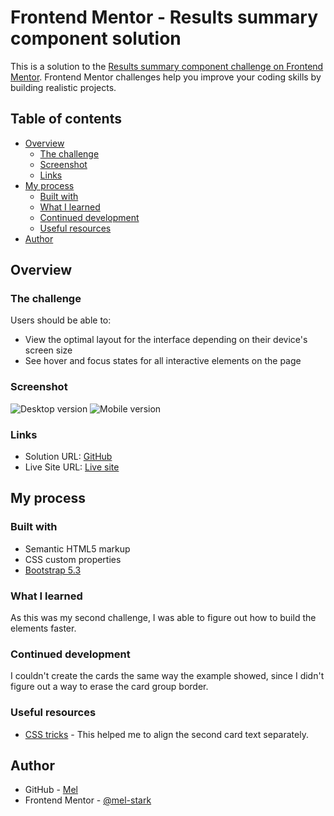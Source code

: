 # Frontend Mentor - Results summary component solution

This is a solution to the [Results summary component challenge on Frontend Mentor](https://www.frontendmentor.io/challenges/results-summary-component-CE_K6s0maV). Frontend Mentor challenges help you improve your coding skills by building realistic projects. 

## Table of contents

- [Overview](#overview)
  - [The challenge](#the-challenge)
  - [Screenshot](#screenshot)
  - [Links](#links)
- [My process](#my-process)
  - [Built with](#built-with)
  - [What I learned](#what-i-learned)
  - [Continued development](#continued-development)
  - [Useful resources](#useful-resources)
- [Author](#author)

## Overview

### The challenge

Users should be able to:

- View the optimal layout for the interface depending on their device's screen size
- See hover and focus states for all interactive elements on the page

### Screenshot

![Desktop version](https://snipboard.io/aLrKVR.jpg)
![Mobile version](https://snipboard.io/4L7I0s.jpg)

### Links

- Solution URL: [GitHub](https://github.com/mel-stark/results-summary)
- Live Site URL: [Live site](https://brash-roomy-skunk.glitch.me/)

## My process

### Built with

- Semantic HTML5 markup
- CSS custom properties
- [Bootstrap 5.3](https://getbootstrap.com/docs/5.3/getting-started/introduction/)

### What I learned

As this was my second challenge, I was able to figure out how to build the elements faster.

### Continued development

I couldn't create the cards the same way the example showed, since I didn't figure out a way to erase the card group border.

### Useful resources

- [CSS tricks](https://css-tricks.com/left-align-and-right-align-text-on-the-same-line/) - This helped me to align the second card text separately.

## Author

- GitHub - [Mel](https://github.com/mel-stark)
- Frontend Mentor - [@mel-stark](https://www.frontendmentor.io/profile/mel-stark)
